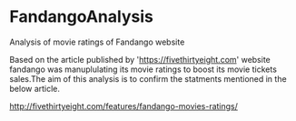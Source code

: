 # FandangoAnalysis
Analysis of movie ratings of Fandango website

Based on the article published by 'https://fivethirtyeight.com' website fandango was 
manuplulating its movie ratings to boost its movie tickets sales.The aim of this 
analysis is to confirm the statments mentioned in the below article.

http://fivethirtyeight.com/features/fandango-movies-ratings/
